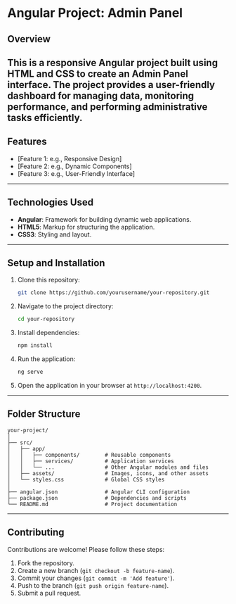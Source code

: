 # Angular Project: Admin Panel

## Overview
This is a responsive Angular project built using HTML and CSS to create an **Admin Panel** interface. The project provides a user-friendly dashboard for managing data, monitoring performance, and performing administrative tasks efficiently.
---

## Features
- [Feature 1: e.g., Responsive Design]
- [Feature 2: e.g., Dynamic Components]
- [Feature 3: e.g., User-Friendly Interface]

---

## Technologies Used
- **Angular**: Framework for building dynamic web applications.
- **HTML5**: Markup for structuring the application.
- **CSS3**: Styling and layout.

---

## Setup and Installation
1. Clone this repository:
   ```bash
   git clone https://github.com/yourusername/your-repository.git
   ```
2. Navigate to the project directory:
   ```bash
   cd your-repository
   ```
3. Install dependencies:
   ```bash
   npm install
   ```
4. Run the application:
   ```bash
   ng serve
   ```
5. Open the application in your browser at `http://localhost:4200`.

---

## Folder Structure
```
your-project/
│
├── src/
│   ├── app/
│   │   ├── components/        # Reusable components
│   │   ├── services/          # Application services
│   │   └── ...                # Other Angular modules and files
│   ├── assets/                # Images, icons, and other assets
│   └── styles.css             # Global CSS styles
│
├── angular.json               # Angular CLI configuration
├── package.json               # Dependencies and scripts
└── README.md                  # Project documentation
```

---

## Contributing
Contributions are welcome! Please follow these steps:
1. Fork the repository.
2. Create a new branch (`git checkout -b feature-name`).
3. Commit your changes (`git commit -m 'Add feature'`).
4. Push to the branch (`git push origin feature-name`).
5. Submit a pull request.
